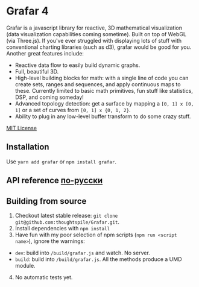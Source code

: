 # Grafar 4

Grafar is a javascript library for reactive, 3D mathematical visualization (data
visualization capabilities coming sometime). Built on top of WebGL (via Three.js).
If you've ever struggled with displaying lots of stuff with conventional charting
libraries (such as d3), grafar would be good for you. Another great features include:

- Reactive data flow to easily build dynamic graphs.
- Full, beautiful 3D.
- High-level building blocks for math: with a single line of code you can create
sets, ranges and sequences, and apply continuous maps to these. Currently limited
to basic math primitives, fun stuff like statistics, DSP,  and  coming someday!
- Advanced topology detection: get a surface by mapping a `[0, 1] x [0, 1]` or a
set of curves from `[0, 1] x {0, 1, 2}`.
- Ability to plug in any low-level buffer transform to do some crazy stuff.

[MIT License](LICENSE)

## Installation

Use `yarn add grafar` or `npm install grafar`.

## API reference [по-русски](./docs/api.md)

## Building from source

1. Checkout latest stable release: `git clone git@github.com:thoughtspile/Grafar.git`.
2. Install dependencies with `npm install`
3. Have fun with my poor selection of npm scripts (`npm run <script name>`), ignore the warnings:
  - `dev`: build into `/build/grafar.js` and watch. No server.
  - `build`: build into `/build/grafar.js`.
All the methods produce a UMD module.
4. No automatic tests yet.
